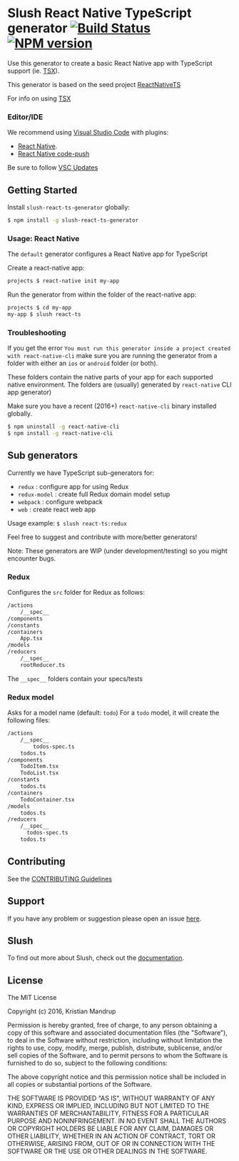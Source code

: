 # Slush React Native TypeScript generator [![Build Status](https://secure.travis-ci.org/kristianmandrup/slush-react-ts-generator.png?branch=master)](https://travis-ci.org/kristianmandrup/slush-react-ts-generator) [![NPM version](https://badge-me.herokuapp.com/api/npm/slush-react-ts-generator.png)](http://badges.enytc.com/for/npm/slush-react-ts-generator)

Use this generator to create a basic React Native app with 
TypeScript support (ie. [TSX](https://github.com/Microsoft/TypeScript/wiki/JSX)).

This generator is based on the seed project [ReactNativeTS](https://github.com/mrpatiwi/ReactNativeTS)

For info on using [TSX](http://www.jbrantly.com/typescript-and-jsx/)

### Editor/IDE

We recommend using [Visual Studio Code](https://code.visualstudio.com/) 
with plugins:

- [React Native](https://github.com/Microsoft/vscode-react-native). 
- [React Native code-push](https://github.com/Microsoft/react-native-code-push)

Be sure to follow [VSC Updates](https://code.visualstudio.com/Updates)

## Getting Started

Install `slush-react-ts-generator` globally:

```bash
$ npm install -g slush-react-ts-generator
```

### Usage: React Native

The `default` generator configures a React Native app for TypeScript

Create a react-native app:

```bash
projects $ react-native init my-app
```

Run the generator from within the folder of the react-native app:

```bash
projects $ cd my-app
my-app $ slush react-ts
```

### Troubleshooting

If you get the error `You must run this generator inside a project created with react-native-cli` make sure you are running the generator from a folder with either an `ios` or `android` folder (or both). 

These folders contain the native parts of your app for each supported native environment. The folders are (usually) generated by `react-native` CLI app generator)

Make sure you have a recent (2016+) `react-native-cli` binary installed globally.

```bash
$ npm uninstall -g react-native-cli
$ npm install -g react-native-cli
```

## Sub generators

Currently we have TypeScript sub-generators for:
- `redux` : configure app for using Redux
- `redux-model` : create full Redux domain model setup
- `webpack` : configure webpack
- `web` : create react web app

Usage example: `$ slush react-ts:redux`

Feel free to suggest and contribute with more/better generators!

Note: These generators are WIP (under development/testing) so you might encounter bugs.

### Redux

Configures the `src` folder for Redux as follows:

```bash
/actions
    /__spec__
/components
/constants
/containers
    App.tsx
/models
/reducers
    /__spec__
    rootReducer.ts
```

The `__spec__` folders contain your specs/tests

### Redux model

Asks for a model name (default: `todo`)
For a `todo` model, it will create the following files:

```bash
/actions
    /__spec__
        todos-spec.ts
    todos.ts
/components
    TodoItem.tsx
    TodoList.tsx
/constants
    todos.ts
/containers
    TodoContainer.tsx
/models
    todos.ts
/reducers
    /__spec__
      todos-spec.ts
    todos.ts
```



## Contributing

See the [CONTRIBUTING Guidelines](https://github.com/kristianmandrup/slush-react-native-ts-generator/blob/master/CONTRIBUTING.md)

## Support
If you have any problem or suggestion please open an issue [here](https://github.com/kristianmandrup/slush-react-native-ts-generator/issues).

## Slush

To find out more about Slush, check out the [documentation](https://github.com/slushjs/slush).

## License

The MIT License

Copyright (c) 2016, Kristian Mandrup

Permission is hereby granted, free of charge, to any person
obtaining a copy of this software and associated documentation
files (the "Software"), to deal in the Software without
restriction, including without limitation the rights to use,
copy, modify, merge, publish, distribute, sublicense, and/or sell
copies of the Software, and to permit persons to whom the
Software is furnished to do so, subject to the following
conditions:

The above copyright notice and this permission notice shall be
included in all copies or substantial portions of the Software.

THE SOFTWARE IS PROVIDED "AS IS", WITHOUT WARRANTY OF ANY KIND,
EXPRESS OR IMPLIED, INCLUDING BUT NOT LIMITED TO THE WARRANTIES
OF MERCHANTABILITY, FITNESS FOR A PARTICULAR PURPOSE AND
NONINFRINGEMENT. IN NO EVENT SHALL THE AUTHORS OR COPYRIGHT
HOLDERS BE LIABLE FOR ANY CLAIM, DAMAGES OR OTHER LIABILITY,
WHETHER IN AN ACTION OF CONTRACT, TORT OR OTHERWISE, ARISING
FROM, OUT OF OR IN CONNECTION WITH THE SOFTWARE OR THE USE OR
OTHER DEALINGS IN THE SOFTWARE.

